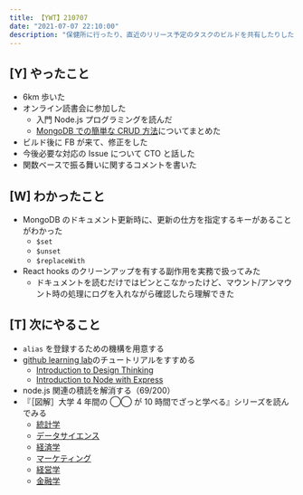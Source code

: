```yaml
---
title: 【YWT】210707
date: "2021-07-07 22:10:00"
description: "保健所に行ったり、直近のリリース予定のタスクのビルドを共有したりした"
---
```


## [Y] やったこと

- 6km 歩いた
- オンライン読書会に参加した
  - 入門 Node.js プログラミングを読んだ
  - [MongoDB での簡単な CRUD 方法](https://gist.github.com/LeeDDHH/5853a0ca7dd2ebbb1733829d46d2fbff)についてまとめた
- ビルド後に FB が来て、修正をした
- 今後必要な対応の Issue について CTO と話した
- 関数ベースで振る舞いに関するコメントを書いた

## [W] わかったこと

- MongoDB のドキュメント更新時に、更新の仕方を指定するキーがあることがわかった
  - `$set`
  - `$unset`
  - `$replaceWith`
- React hooks のクリーンアップを有する副作用を実務で扱ってみた
  - ドキュメントを読むだけではピンとこなかったけど、マウント/アンマウント時の処理にログを入れながら確認したら理解できた

## [T] 次にやること

- `alias` を登録するための機構を用意する
- [github learning lab](https://lab.github.com/githubtraining)のチュートリアルをすすめる
  - [Introduction to Design Thinking](https://lab.github.com/githubtraining/introduction-to-design-thinking)
  - [Introduction to Node with Express](https://lab.github.com/everydeveloper/introduction-to-node-with-express)
- node.js 関連の積読を解消する（69/200）
- 『［図解］大学 4 年間の ◯◯ が 10 時間でざっと学べる』シリーズを読んでみる
  - [統計学](https://www.amazon.co.jp/dp/B07PXB4NN9)
  - [データサイエンス](https://www.amazon.co.jp/dp/B07XNW3TQM)
  - [経済学](https://www.amazon.co.jp/dp/B01KNLFHH6)
  - [マーケティング](https://www.amazon.co.jp/dp/B07BNC2SV3)
  - [経営学](https://www.amazon.co.jp/dp/B071SKDF3L)
  - [金融学](https://www.amazon.co.jp/dp/B07BB6Z7FW)

<!-- https://twitter.com/camomile_cafe/status/1412771123951857665?s=20 -->
